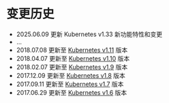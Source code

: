 # 变更历史

- 2025.06.09 更新 Kubernetes v1.33 新功能特性和变更
- ...
- 2018.07.08 更新至 [Kubernetes v1.11](https://github.com/kubernetes/kubernetes/blob/master/CHANGELOG-1.11.md) 版本
- 2018.04.07 更新至 [Kubernetes v1.10](https://github.com/kubernetes/kubernetes/blob/master/CHANGELOG-1.10.md) 版本
- 2018.02.07 更新至 [Kubernetes v1.9](https://github.com/kubernetes/kubernetes/blob/master/CHANGELOG-1.9.md) 版本
- 2017.12.09 更新至 [Kubernetes v1.8](https://github.com/kubernetes/kubernetes/blob/master/CHANGELOG-1.8.md) 版本
- 2017.09.11 更新至 [Kubernetes v1.7](https://github.com/kubernetes/kubernetes/blob/master/CHANGELOG-1.7.md) 版本
- 2017.06.29 更新至 [Kubernetes v1.6](https://github.com/kubernetes/kubernetes/blob/master/CHANGELOG-1.6.md) 版本
